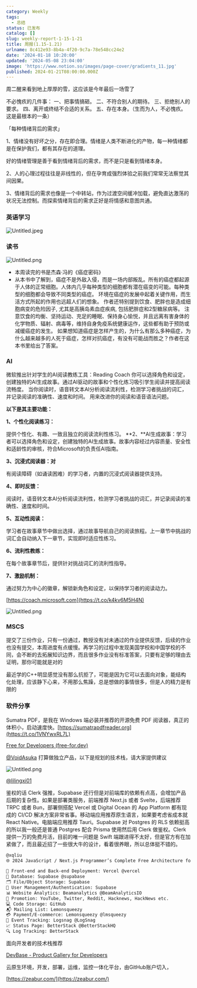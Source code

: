 ```yaml
---
category: Weekly
tags:
  - 总结
status: 已发布
catalog: []
slug: weekly-report-1-15-1-21
title: 周报(1.15-1.21)
urlname: 8c412e93-8b4a-4f20-9c7a-78e548cc24e2
date: '2024-01-18 10:20:00'
updated: '2024-05-08 23:04:00'
image: 'https://www.notion.so/images/page-cover/gradients_11.jpg'
published: 2024-01-21T08:00:00.000Z
---
```


周二醒来看到地上厚厚的雪，这应该是今年最后一场雪了


不必愧疚的几件事：
一、把事情搞砸。
二、不符合别人的期待。
三、拒绝别人的要求。
四、离开或终结不合适的关系。
五、存在本身。（生而为人，不必愧疚。这是最根本的一条）


「每种情绪背后的需求」


1、情绪没有好坏之分，存在即合理。情绪是人类不断进化的产物，每一种情绪都是在保护我们，都有其存在的道理。


好的情绪管理是善于看到情绪背后的需求，而不是只是看到情绪本身。


2、人的心理过程往往是非线性的，但在孕育成强烈体验之前我们常常无法察觉其间因果。


3、情绪背后的需求也像是一个中转站，作为过渡空间缓冲加载，避免直达激荡的状况无法控制。而探索情绪背后的需求正好是将情感和意图共通。


### 英语学习


![Untitled.jpeg](https://prod-files-secure.s3.us-west-2.amazonaws.com/5d24fe63-e567-4804-86f9-9fdc62e13082/faec46dc-9da5-4799-b905-c316418f1168/Untitled.jpeg?X-Amz-Algorithm=AWS4-HMAC-SHA256&X-Amz-Content-Sha256=UNSIGNED-PAYLOAD&X-Amz-Credential=ASIAZI2LB4665M6BOBH2%2F20250221%2Fus-west-2%2Fs3%2Faws4_request&X-Amz-Date=20250221T213235Z&X-Amz-Expires=3600&X-Amz-Security-Token=IQoJb3JpZ2luX2VjELX%2F%2F%2F%2F%2F%2F%2F%2F%2F%2FwEaCXVzLXdlc3QtMiJIMEYCIQDNhY3ICCTFPfhqWNzdyo1NPf%2Fyc%2FzOp8LOjrvzUh49eQIhALK34GkxKoDpB01eQKnR0c%2FtDmug94%2BBqzvjxiKpE6ukKogECN7%2F%2F%2F%2F%2F%2F%2F%2F%2F%2FwEQABoMNjM3NDIzMTgzODA1Igx%2FZxF9tj3t7aUmF8Aq3ANTjDeJp%2BM7BAOXjBDtXkMVRKOJXO%2FiYrTRDv43uZQdj0yud6E9SvdUq7opACkP5hZrcXJpK%2BaRusqtONpDKqE6ZkftZlzqAfkvlmGQnhxPfczC8k6%2FytdnudRz73qPc504xanFSPzLM8Lvk46cQUt3%2BCjB%2F%2BeVKlARev0TMknY3vo0lOI1jHIN7qPtgzuaVLhy3JJiwghOKGAosZbJ5rruSvnCpvrH4hwvWlfdibsIIL9w0dsVMBrEVYEwoKn0gH2w%2B2TwrG412YpJyA%2F2Sxsp4IICX7Fnkp%2FaJR06UxDllHW5N6I6ovRWLmawb0RzNK3kSy%2Fn9n%2FYd%2Bh54vlcHV6eKCSAUHWPTF%2FGjBbRGZGXbQ6iwl9GuhbaG0V7TgepR6XSIuu%2BCTdm%2FIi06iiOAyZR%2Bomxwh3ZZ4lajw8QKOql5WIxdVTWGyHynePTH%2FSGiXpQQLVmTINFe9I5knLTERCfCbCGyLgbNWnWYLImnEsXXU8FdJBHrq%2FfMoxyxgyFzA%2FgSohwBkG0lLPCO5NBivecg%2Fh5y7WdaldrAMHEcWmD9gVIF9k7sva5dS8Eb%2F7Nz%2F6%2BFeK8i7LrHG7tSloHyQyh1JeI%2Fi1%2BeLEyVEv%2FpZflF5gedvtVT22YP4qJOzDX1uO9BjqkARBQJAJFYly4g%2B9ms8IQ6NIyQlQjdSwMGWGLtcIJcaJilQxneIRUEgvcJaqOPBGcu9ggSfauHRl%2Boq6639X2I0jo2OYSVjPpXF21UwYbMilTARcPuST2oSIXi8o5gKJKAPJiuZ9fBSSkAKZO5ZK3km3gBlgMKCcrq6TR%2FCRRimG%2FXTg%2BNqeZzuSHgN7x7QHaoPqCraFuoojka1dVgRjtkjNdiSvM&X-Amz-Signature=1a8b9323002328940478f8d27e2c3222e53655787ace6b7925f7f957bdd6aba3&X-Amz-SignedHeaders=host&x-id=GetObject)


### 读书


![Untitled.png](https://prod-files-secure.s3.us-west-2.amazonaws.com/5d24fe63-e567-4804-86f9-9fdc62e13082/08aff459-da99-4ed5-87c6-1f4c95b62ac3/Untitled.png?X-Amz-Algorithm=AWS4-HMAC-SHA256&X-Amz-Content-Sha256=UNSIGNED-PAYLOAD&X-Amz-Credential=ASIAZI2LB4665M6BOBH2%2F20250221%2Fus-west-2%2Fs3%2Faws4_request&X-Amz-Date=20250221T213235Z&X-Amz-Expires=3600&X-Amz-Security-Token=IQoJb3JpZ2luX2VjELX%2F%2F%2F%2F%2F%2F%2F%2F%2F%2FwEaCXVzLXdlc3QtMiJIMEYCIQDNhY3ICCTFPfhqWNzdyo1NPf%2Fyc%2FzOp8LOjrvzUh49eQIhALK34GkxKoDpB01eQKnR0c%2FtDmug94%2BBqzvjxiKpE6ukKogECN7%2F%2F%2F%2F%2F%2F%2F%2F%2F%2FwEQABoMNjM3NDIzMTgzODA1Igx%2FZxF9tj3t7aUmF8Aq3ANTjDeJp%2BM7BAOXjBDtXkMVRKOJXO%2FiYrTRDv43uZQdj0yud6E9SvdUq7opACkP5hZrcXJpK%2BaRusqtONpDKqE6ZkftZlzqAfkvlmGQnhxPfczC8k6%2FytdnudRz73qPc504xanFSPzLM8Lvk46cQUt3%2BCjB%2F%2BeVKlARev0TMknY3vo0lOI1jHIN7qPtgzuaVLhy3JJiwghOKGAosZbJ5rruSvnCpvrH4hwvWlfdibsIIL9w0dsVMBrEVYEwoKn0gH2w%2B2TwrG412YpJyA%2F2Sxsp4IICX7Fnkp%2FaJR06UxDllHW5N6I6ovRWLmawb0RzNK3kSy%2Fn9n%2FYd%2Bh54vlcHV6eKCSAUHWPTF%2FGjBbRGZGXbQ6iwl9GuhbaG0V7TgepR6XSIuu%2BCTdm%2FIi06iiOAyZR%2Bomxwh3ZZ4lajw8QKOql5WIxdVTWGyHynePTH%2FSGiXpQQLVmTINFe9I5knLTERCfCbCGyLgbNWnWYLImnEsXXU8FdJBHrq%2FfMoxyxgyFzA%2FgSohwBkG0lLPCO5NBivecg%2Fh5y7WdaldrAMHEcWmD9gVIF9k7sva5dS8Eb%2F7Nz%2F6%2BFeK8i7LrHG7tSloHyQyh1JeI%2Fi1%2BeLEyVEv%2FpZflF5gedvtVT22YP4qJOzDX1uO9BjqkARBQJAJFYly4g%2B9ms8IQ6NIyQlQjdSwMGWGLtcIJcaJilQxneIRUEgvcJaqOPBGcu9ggSfauHRl%2Boq6639X2I0jo2OYSVjPpXF21UwYbMilTARcPuST2oSIXi8o5gKJKAPJiuZ9fBSSkAKZO5ZK3km3gBlgMKCcrq6TR%2FCRRimG%2FXTg%2BNqeZzuSHgN7x7QHaoPqCraFuoojka1dVgRjtkjNdiSvM&X-Amz-Signature=e017727c34dcc7f1be2386f62b1220d26cd46bada59a187e5bcfb869aa166d87&X-Amz-SignedHeaders=host&x-id=GetObject)

- 本周读完的书是杰森·冯的《癌症密码》
- 从本书中了解到，癌症不是外敌入侵，而是一场内部叛乱。所有的癌症都起源于人体的正常细胞。人体内几乎每种类型的细胞都有潜在癌变的可能。每种类型的细胞都会导致不同类型的癌症。
环境在癌症的发展中起着关键作用，而生活方式所起的作用也远超人们的想象。
作者还特别提到饮食、肥胖也是造成细胞病变的危险因子, 尤其是高胰岛素血症疾病, 包括肥胖症和2型糖尿病等。
注意饮食的均衡、坚持运动、充足的睡眠、保持身心愉悦，并且远离有害身体的化学物质、辐射、病毒等，维持自身免疫系统健康运作，这些都有助于预防或减缓癌症的发生。
如果想知道癌症是怎样产生的，为什么有那么多种癌症，为什么越来越多的人死于癌症，怎样对抗癌症，有没有可能战而胜之？作者在这本书里给出了答案。

### AI


微软推出针对学生的AI阅读教练工具：Reading Coach
你可以选择角色和设定，创建独特的AI生成故事。通过AI驱动的故事和个性化练习吸引学生阅读并提高阅读流畅度。
当你阅读时，语音转文本AI分析阅读流利性，检测学习者挑战的词汇，并记录阅读的准确性、速度和时间。
用来改进你的阅读和语音语法问题。


**以下是其主要功能：**


**1、个性化阅读练习：**


提供个性化、有趣、一致且独立的阅读流利性练习。
**2、**AI生成故事：学习者可以选择角色和设定，创建独特的AI生成故事。故事内容经过内容质量、安全性和适龄性的审核，符合Microsoft的负责任AI指南。


**3、沉浸式阅读器：对**


有阅读障碍（如诵读困难）的学习者，内置的沉浸式阅读器提供支持。


**4、即时反馈：**


阅读时，语音转文本AI分析阅读流利性，检测学习者挑战的词汇，并记录阅读的准确性、速度和时间。


**5、互动性阅读：**


学习者在故事章节中做出选择，通过故事导航自己的阅读旅程。上一章节中挑战的词汇会自动纳入下一章节，实现即时适应性练习。


**6、流利性教练：**


在每个故事章节后，提供针对挑战词汇的流利性指导。


**7、激励机制：**


通过努力为中心的徽章，解锁新角色和设定，以保持学习者的阅读动力。


[https://coach.microsoft.com](https://t.co/k4kv6M5H4N)


![Untitled.png](https://prod-files-secure.s3.us-west-2.amazonaws.com/5d24fe63-e567-4804-86f9-9fdc62e13082/8f53d036-0cfc-469d-a837-f15107675ae4/Untitled.png?X-Amz-Algorithm=AWS4-HMAC-SHA256&X-Amz-Content-Sha256=UNSIGNED-PAYLOAD&X-Amz-Credential=ASIAZI2LB4665M6BOBH2%2F20250221%2Fus-west-2%2Fs3%2Faws4_request&X-Amz-Date=20250221T213235Z&X-Amz-Expires=3600&X-Amz-Security-Token=IQoJb3JpZ2luX2VjELX%2F%2F%2F%2F%2F%2F%2F%2F%2F%2FwEaCXVzLXdlc3QtMiJIMEYCIQDNhY3ICCTFPfhqWNzdyo1NPf%2Fyc%2FzOp8LOjrvzUh49eQIhALK34GkxKoDpB01eQKnR0c%2FtDmug94%2BBqzvjxiKpE6ukKogECN7%2F%2F%2F%2F%2F%2F%2F%2F%2F%2FwEQABoMNjM3NDIzMTgzODA1Igx%2FZxF9tj3t7aUmF8Aq3ANTjDeJp%2BM7BAOXjBDtXkMVRKOJXO%2FiYrTRDv43uZQdj0yud6E9SvdUq7opACkP5hZrcXJpK%2BaRusqtONpDKqE6ZkftZlzqAfkvlmGQnhxPfczC8k6%2FytdnudRz73qPc504xanFSPzLM8Lvk46cQUt3%2BCjB%2F%2BeVKlARev0TMknY3vo0lOI1jHIN7qPtgzuaVLhy3JJiwghOKGAosZbJ5rruSvnCpvrH4hwvWlfdibsIIL9w0dsVMBrEVYEwoKn0gH2w%2B2TwrG412YpJyA%2F2Sxsp4IICX7Fnkp%2FaJR06UxDllHW5N6I6ovRWLmawb0RzNK3kSy%2Fn9n%2FYd%2Bh54vlcHV6eKCSAUHWPTF%2FGjBbRGZGXbQ6iwl9GuhbaG0V7TgepR6XSIuu%2BCTdm%2FIi06iiOAyZR%2Bomxwh3ZZ4lajw8QKOql5WIxdVTWGyHynePTH%2FSGiXpQQLVmTINFe9I5knLTERCfCbCGyLgbNWnWYLImnEsXXU8FdJBHrq%2FfMoxyxgyFzA%2FgSohwBkG0lLPCO5NBivecg%2Fh5y7WdaldrAMHEcWmD9gVIF9k7sva5dS8Eb%2F7Nz%2F6%2BFeK8i7LrHG7tSloHyQyh1JeI%2Fi1%2BeLEyVEv%2FpZflF5gedvtVT22YP4qJOzDX1uO9BjqkARBQJAJFYly4g%2B9ms8IQ6NIyQlQjdSwMGWGLtcIJcaJilQxneIRUEgvcJaqOPBGcu9ggSfauHRl%2Boq6639X2I0jo2OYSVjPpXF21UwYbMilTARcPuST2oSIXi8o5gKJKAPJiuZ9fBSSkAKZO5ZK3km3gBlgMKCcrq6TR%2FCRRimG%2FXTg%2BNqeZzuSHgN7x7QHaoPqCraFuoojka1dVgRjtkjNdiSvM&X-Amz-Signature=1aea94b122eb381a2fd3b0d55c6c55ce680e9793385efee544e92f2b700a77be&X-Amz-SignedHeaders=host&x-id=GetObject)


### MSCS


提交了三份作业，只有一份通过，教授没有对未通过的作业提供反馈，后续的作业也没有提交，本周进度有点缓慢。再学习的过程中发现美国学校和中国学校的不同，会不断的去拓展知识边界，而且很多作业没有标准答案，只要有足够的理由去证明，那你可能就是对的


最近学的C++明显感觉没有那么抗拒了，可能是因为它可以去面向对象，能结构化处理，应该静下心来，不用那么焦躁，总是想做的事情很多，但是人的精力是有限的


### 软件分享


Sumatra PDF，是我在 Windows 端必装并推荐的开源免费 PDF 阅读器，真正的体积小，启动速度快。[https://sumatrapdfreader.org](https://t.co/1VNYwxRL7L)


[Free for Developers (free-for.dev)](https://free-for.dev/#/)


[@VoidAsuka](https://twitter.com/VoidAsuka) 打算做独立产品，以下是规划的技术栈，请大家提供建议


![Untitled.png](https://prod-files-secure.s3.us-west-2.amazonaws.com/5d24fe63-e567-4804-86f9-9fdc62e13082/93561a3c-b2bc-4a43-bbc5-67e3f740ed5e/Untitled.png?X-Amz-Algorithm=AWS4-HMAC-SHA256&X-Amz-Content-Sha256=UNSIGNED-PAYLOAD&X-Amz-Credential=ASIAZI2LB4665M6BOBH2%2F20250221%2Fus-west-2%2Fs3%2Faws4_request&X-Amz-Date=20250221T213235Z&X-Amz-Expires=3600&X-Amz-Security-Token=IQoJb3JpZ2luX2VjELX%2F%2F%2F%2F%2F%2F%2F%2F%2F%2FwEaCXVzLXdlc3QtMiJIMEYCIQDNhY3ICCTFPfhqWNzdyo1NPf%2Fyc%2FzOp8LOjrvzUh49eQIhALK34GkxKoDpB01eQKnR0c%2FtDmug94%2BBqzvjxiKpE6ukKogECN7%2F%2F%2F%2F%2F%2F%2F%2F%2F%2FwEQABoMNjM3NDIzMTgzODA1Igx%2FZxF9tj3t7aUmF8Aq3ANTjDeJp%2BM7BAOXjBDtXkMVRKOJXO%2FiYrTRDv43uZQdj0yud6E9SvdUq7opACkP5hZrcXJpK%2BaRusqtONpDKqE6ZkftZlzqAfkvlmGQnhxPfczC8k6%2FytdnudRz73qPc504xanFSPzLM8Lvk46cQUt3%2BCjB%2F%2BeVKlARev0TMknY3vo0lOI1jHIN7qPtgzuaVLhy3JJiwghOKGAosZbJ5rruSvnCpvrH4hwvWlfdibsIIL9w0dsVMBrEVYEwoKn0gH2w%2B2TwrG412YpJyA%2F2Sxsp4IICX7Fnkp%2FaJR06UxDllHW5N6I6ovRWLmawb0RzNK3kSy%2Fn9n%2FYd%2Bh54vlcHV6eKCSAUHWPTF%2FGjBbRGZGXbQ6iwl9GuhbaG0V7TgepR6XSIuu%2BCTdm%2FIi06iiOAyZR%2Bomxwh3ZZ4lajw8QKOql5WIxdVTWGyHynePTH%2FSGiXpQQLVmTINFe9I5knLTERCfCbCGyLgbNWnWYLImnEsXXU8FdJBHrq%2FfMoxyxgyFzA%2FgSohwBkG0lLPCO5NBivecg%2Fh5y7WdaldrAMHEcWmD9gVIF9k7sva5dS8Eb%2F7Nz%2F6%2BFeK8i7LrHG7tSloHyQyh1JeI%2Fi1%2BeLEyVEv%2FpZflF5gedvtVT22YP4qJOzDX1uO9BjqkARBQJAJFYly4g%2B9ms8IQ6NIyQlQjdSwMGWGLtcIJcaJilQxneIRUEgvcJaqOPBGcu9ggSfauHRl%2Boq6639X2I0jo2OYSVjPpXF21UwYbMilTARcPuST2oSIXi8o5gKJKAPJiuZ9fBSSkAKZO5ZK3km3gBlgMKCcrq6TR%2FCRRimG%2FXTg%2BNqeZzuSHgN7x7QHaoPqCraFuoojka1dVgRjtkjNdiSvM&X-Amz-Signature=d68fc3cf4f72fb6fe5778b667658482fe3b8138c83692c3bd8165d490a779813&X-Amz-SignedHeaders=host&x-id=GetObject)


[@lilingxi01](https://twitter.com/lilingxi01)


鉴权的话 Clerk 强推，Supabase 还行但是对前端库的依赖有点高，会增加产品后期的复杂性。如果是部署类服务，前端推荐 Next.js 或者 Svelte，后端推荐 TRPC 或者 Bun，部署侧搭配 Vercel 或 Digital Ocean 的 App Platform 都有现成的 CI/CD 解决方案非常省事。移动端应用推荐原生语言，如果要考虑省成本就 React Native。电脑端应用推荐 Tauri。Supabase 对 Postgres 的 RLS 依赖挺高的所以我一般还是普通 Postgres 配合 Prisma 使用然后用 Clerk 做鉴权。Clerk 提供一万的免费月活，目前的唯一问题是 Swift 端跟进得不太好，但是官方有在加紧做了，而且最近招了一些很大牛的设计，看着很养眼，所以总体挺不错的。


```markdown
@xqliu
🌐 2024 JavaScript / Next.js Programmer’s Complete Free Architecture for solo entrepreneur:

🔧 Front-end and Back-end Deployment: Vercel @vercel
💾 Database: Supabase @supabase
🗂️ File/Object Storage: Supabase
👥 User Management/Authentication: Supabase
📊 Website Analytics: Beamanalytics @BeamAnalyticsIO
📣 Promotion: YouTube, Twitter, Reddit, Hacknews, HackNews etc. 
💻 Code Storage: GitHub
📬 Mailing List: Lemonsqueezy
💳 Payment/E-commerce: Lemonsqueezy @lmsqueezy
📌 Event Tracking: Logsnag @LogSnag
📈 Status Page: BetterStack @BetterStackHQ
🔍 Log Tracking: BetterStack
```


面向开发者的技术栈推荐


[DevBase - Product Gallery for Developers](https://devbase.fyi/)


云原生环境，开发，部署，运维，监控一体化平台，由GitHub账户切入，


[https://zeabur.com/](https://zeabur.com/)

